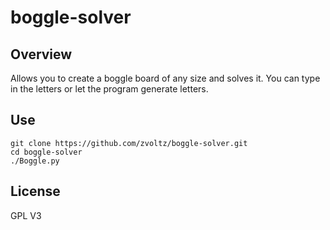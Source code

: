 # boggle-solver

## Overview
Allows you to create a boggle board of any size and solves it. You can type in the letters or let the program generate letters. 

## Use
```
git clone https://github.com/zvoltz/boggle-solver.git
cd boggle-solver
./Boggle.py
```

## License
GPL V3
